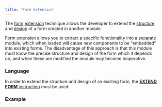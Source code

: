 ```yaml
---
title: 'Form extension'
---
```


The [form](Forms.md) [extension](Extensions.md) technique allows the developer to extend the [structure](Form_structure.md) and [design](Interactive_view.md) of a form created in another module.

Form extension allows you to extract a specific functionality into a separate module, which when loaded will cause new components to be "embedded" into existing forms. The disadvantage of this approach is that this module must know the precise structure and design of the form which it depends on, and when these are modified the module may become inoperative.

### Language

In order to extend the structure and design of an existing form, the [**EXTEND FORM** instruction](EXTEND_FORM_instruction.md) must be used.

### Example

